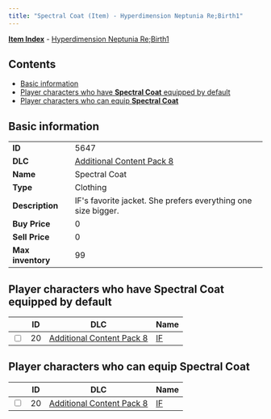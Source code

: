 ```yaml
---
title: "Spectral Coat (Item) - Hyperdimension Neptunia Re;Birth1"
---
```


[**Item Index**](/neptunia/rb1/item/index.html) - [Hyperdimension Neptunia Re;Birth1](/neptunia/rb1)

## Contents

- [Basic information](#basic-information)
- [Player characters who have **Spectral Coat** equipped by default](#player-characters-who-have-spectral-coat-equipped-by-default)
- [Player characters who can equip **Spectral Coat**](#player-characters-who-can-equip-spectral-coat)

## Basic information

|   |   |
| -- | -- |
| **ID** | 5647 |
| **DLC** | [Additional Content Pack 8](/neptunia/rb1/dlc/17-pack8.html) |
| **Name** | Spectral Coat |
| **Type** | Clothing |
| **Description** | IF's favorite jacket. She prefers everything one size bigger. |
| **Buy Price** | 0 |
| **Sell Price** | 0 |
| **Max inventory** | 99 |

## Player characters who have **Spectral Coat** equipped by default

|    | ID | DLC | Name |
| -- | -- | --- | ---- |
| <input type="checkbox" id="rb1-player-17-20" class="trackbox" /> | 20 | [Additional Content Pack 8](/neptunia/rb1/dlc/17-pack8.html) | [IF](/neptunia/rb1/player/17-20-if.html) |

## Player characters who can equip **Spectral Coat**

|    | ID | DLC | Name |
| -- | -- | --- | ---- |
| <input type="checkbox" id="rb1-player-17-20" class="trackbox" /> | 20 | [Additional Content Pack 8](/neptunia/rb1/dlc/17-pack8.html) | [IF](/neptunia/rb1/player/17-20-if.html) |